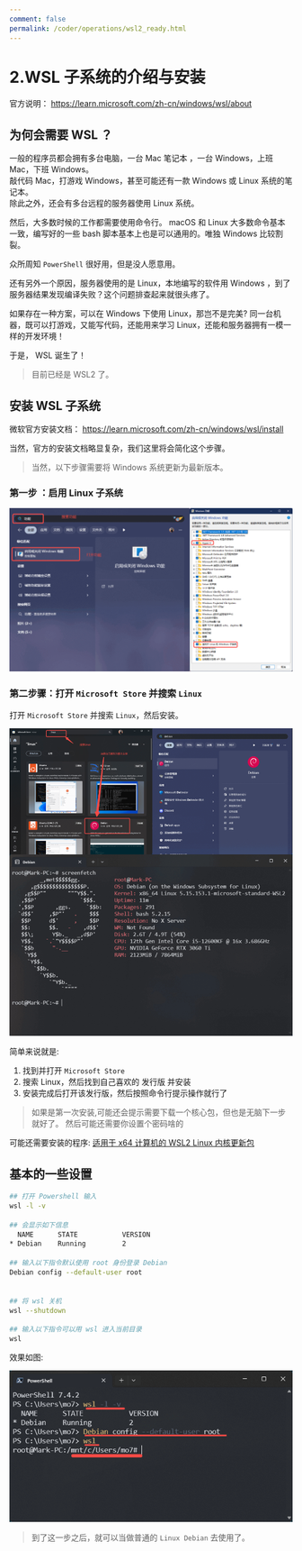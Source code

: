 ```yaml
---
comment: false
permalink: /coder/operations/wsl2_ready.html
---
```


# 2.WSL 子系统的介绍与安装

官方说明：
https://learn.microsoft.com/zh-cn/windows/wsl/about

## 为何会需要 WSL ？

一般的程序员都会拥有多台电脑，一台 Mac 笔记本 ，一台 Windows，上班 Mac，下班 Windows。\
敲代码 Mac，打游戏 Windows，甚至可能还有一款 Windows 或 Linux 系统的笔记本。\
除此之外，还会有多台远程的服务器使用 Linux 系统。

然后，大多数时候的工作都需要使用命令行。 macOS 和 Linux 大多数命令基本一致，编写好的一些 bash 脚本基本上也是可以通用的。唯独 Windows 比较割裂。

众所周知 `PowerShell` 很好用，但是没人愿意用。

还有另外一个原因，服务器使用的是 Linux，本地编写的软件用 Windows ，到了服务器结果发现编译失败？这个问题排查起来就很头疼了。

如果存在一种方案，可以在 Windows 下使用 Linux，那岂不是完美? 同一台机器，既可以打游戏，又能写代码，还能用来学习 Linux，还能和服务器拥有一模一样的开发环境！

于是， WSL 诞生了！

> 目前已经是 WSL2 了。

## 安装 WSL 子系统

微软官方安装文档：
https://learn.microsoft.com/zh-cn/windows/wsl/install

当然，官方的安装文档略显复杂，我们这里将会简化这个步骤。

> 当然，以下步骤需要将 Windows 系统更新为最新版本。

### 第一步 ：启用 Linux 子系统

![打开功能 并勾选 Linux 子系统](image/win_wsl_setting.png)

### 第二步骤：打开 `Microsoft Store` 并搜索 `Linux`

打开 `Microsoft Store` 并搜索 `Linux`，然后安装。

![安装WSL](./image/install_wsl.png)

简单来说就是:

1. 找到并打开 `Microsoft Store`
2. 搜索 Linux，然后找到自己喜欢的 发行版 并安装
3. 安装完成后打开该发行版，然后按照命令行提示操作就行了

> 如果是第一次安装,可能还会提示需要下载一个核心包，但也是无脑下一步就好了。
> 然后可能还需要你设置个密码啥的

可能还需要安装的程序:
[适用于 x64 计算机的 WSL2 Linux 内核更新包](https://wslstorestorage.blob.core.windows.net/wslblob/wsl_update_x64.msi)

## 基本的一些设置

```bash
## 打开 Powershell 输入
wsl -l -v

## 会显示如下信息
  NAME      STATE           VERSION
* Debian    Running         2

## 输入以下指令默认使用 root 身份登录 Debian
Debian config --default-user root


## 将 wsl 关机
wsl --shutdown

## 输入以下指令可以用 wsl 进入当前目录
wsl

```

效果如图:

![wsl基本设置](./image/config_wsl.png)

> 到了这一步之后，就可以当做普通的 `Linux Debian` 去使用了。
